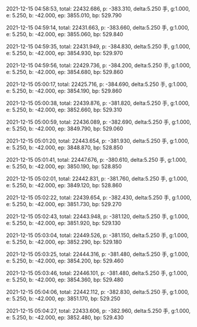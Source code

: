 2021-12-15 04:58:53, total: 22432.686, p: -383.310, delta:5.250 手, g:1.000, e: 5.250, b: -42.000, ep: 3855.010, bp: 529.790

2021-12-15 04:59:14, total: 22431.663, p: -383.660, delta:5.250 手, g:1.000, e: 5.250, b: -42.000, ep: 3855.060, bp: 529.840

2021-12-15 04:59:35, total: 22431.949, p: -384.830, delta:5.250 手, g:1.000, e: 5.250, b: -42.000, ep: 3854.930, bp: 529.970

2021-12-15 04:59:56, total: 22429.736, p: -384.200, delta:5.250 手, g:1.000, e: 5.250, b: -42.000, ep: 3854.680, bp: 529.860

2021-12-15 05:00:17, total: 22425.716, p: -384.690, delta:5.250 手, g:1.000, e: 5.250, b: -42.000, ep: 3854.190, bp: 529.860

2021-12-15 05:00:38, total: 22439.876, p: -381.820, delta:5.250 手, g:1.000, e: 5.250, b: -42.000, ep: 3852.660, bp: 529.310

2021-12-15 05:00:59, total: 22436.089, p: -382.690, delta:5.250 手, g:1.000, e: 5.250, b: -42.000, ep: 3849.790, bp: 529.060

2021-12-15 05:01:20, total: 22443.654, p: -381.930, delta:5.250 手, g:1.000, e: 5.250, b: -42.000, ep: 3848.870, bp: 528.850

2021-12-15 05:01:41, total: 22447.676, p: -380.610, delta:5.250 手, g:1.000, e: 5.250, b: -42.000, ep: 3850.190, bp: 528.850

2021-12-15 05:02:01, total: 22442.831, p: -381.760, delta:5.250 手, g:1.000, e: 5.250, b: -42.000, ep: 3849.120, bp: 528.860

2021-12-15 05:02:22, total: 22439.654, p: -382.430, delta:5.250 手, g:1.000, e: 5.250, b: -42.000, ep: 3851.730, bp: 529.270

2021-12-15 05:02:43, total: 22443.948, p: -381.120, delta:5.250 手, g:1.000, e: 5.250, b: -42.000, ep: 3851.920, bp: 529.130

2021-12-15 05:03:04, total: 22449.526, p: -381.150, delta:5.250 手, g:1.000, e: 5.250, b: -42.000, ep: 3852.290, bp: 529.180

2021-12-15 05:03:25, total: 22444.316, p: -381.480, delta:5.250 手, g:1.000, e: 5.250, b: -42.000, ep: 3854.200, bp: 529.460

2021-12-15 05:03:46, total: 22446.101, p: -381.480, delta:5.250 手, g:1.000, e: 5.250, b: -42.000, ep: 3854.360, bp: 529.480

2021-12-15 05:04:06, total: 22442.112, p: -382.830, delta:5.250 手, g:1.000, e: 5.250, b: -42.000, ep: 3851.170, bp: 529.250

2021-12-15 05:04:27, total: 22433.606, p: -382.960, delta:5.250 手, g:1.000, e: 5.250, b: -42.000, ep: 3852.480, bp: 529.430